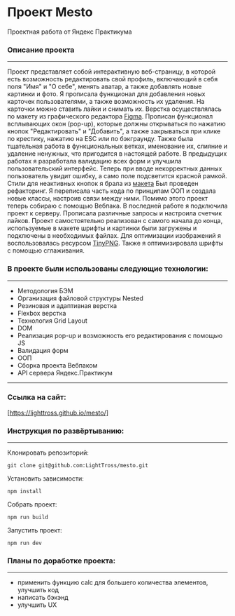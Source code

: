 # **Проект Mesto**
Проектная работа от Яндекс Практикума

### Описание проекта
--------------------
Проект представляет собой интерактивную веб-страницу, в которой есть возможность редактировать свой профиль, включающий в себя поля "Имя" и "О себе", менять аватар, а также добавлять новые картинки и фото. Я прописала функционал для добавления новых карточек пользователями, а также возможность их удаления. На карточки можно ставить лайки и снимать их. Верстка осуществлялась по макету из графического редактора [Figma](https://www.figma.com/file/bjyvbKKJN2naO0ucURl2Z0/JavaScript.-Sprint-5?node-id=0%3A1). Прописан функционал всплывающих окон (pop-up), которые должны открываться по нажатию кнопок "Редактировать" и "Добавить", а также закрываться при клике по крестику, нажатию на ESC или по бэкграунду. Также была тщательная работа в функциональных ветках, именование их, слияние и удаление ненужных, что пригодится в настоящей работе. В предыдущих работах я разработала валидацию всех форм и улучшила пользовательский интерфейс. Теперь при вводе некорректных данных пользователь увидит ошибку, а само поле подсветится красной рамкой. Стили для неактивных кнопок я брала из [макета](https://www.figma.com/file/kRVLKwYG3d1HGLvh7JFWRT/JavaScript.-Sprint-6?node-id=0%3A1)
Был проведен рефакторинг. Я переписала часть кода по принципам ООП и создала новые классы, настроив связи между ними. Помимо этого проект теперь собираю с помощью Вебпака.
В последней работе я подключила проект к серверу. Прописала различные запросы и настроила счетчик лайков.
 Проект самостоятельно реализован с самого начала до конца, используемые в макете шрифты и картинки были загружены и подключены в необходимых файлах. Для оптимизации изображений я воспользовалась ресурсом [TinyPNG](https://tinypng.com/). Также я оптимизировала шрифты с помощью сглаживания.

### В проекте были использованы следующие технологии:
-----------------------------------------------------
* Методология БЭМ
* Организация файловой структуры Nested
* Резиновая и адаптивная верстка
* Flexbox верстка
* Технология Grid Layout
* DOM
* Реализация pop-up и возможность его редактирования с помощью JS
* Валидация форм
* ООП
* Сборка проекта Вебпаком
* API сервера Яндекс.Практикум
-----------------------------------------------------------------

### Ссылка на сайт:
[https://lighttross.github.io/mesto/]

### Инструкция по развёртыванию:
---------------------------------
Клонировать репозиторий:

    git clone git@github.com:LightTross/mesto.git

Установить зависимости:

    npm install

Собрать проект:

    npm run build

Запустить проект:

    npm run dev

### Планы по доработке проекта:
-------------------------------
* применить функцию calc для большего количества элементов, улучшить код
* написать бэкэнд
* улучшить UX